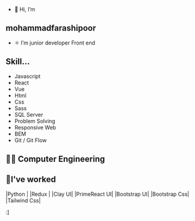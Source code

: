 - 👋 Hi, I’m 
##  mohammadfarashipoor
- ⚛  I’m junior developer Front end 
## Skill...
   - Javascript
   - React
   - Vue
   - Html
   - Css
   - Sass
   - SQL Server
   - Problem Solving
   - Responsive Web
   - BEM
   - Git / Git Flow
 

## 👨‍💻 Computer Engineering


## 💪I've worked 
  |Python |
  |Redux |
  |Clay UI|
  |PrimeReact UI|
  |Bootstrap UI|
  |Bootstrap Css|
  |Tailwind Css|
<!---
mohammadfarashipoor/mohammadfarashipoor is a ✨ special ✨ repository because its `README.md` (this file) appears on your GitHub profile.
You can click the Preview link to take a look at your changes.
--->



:]






